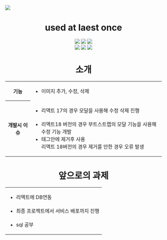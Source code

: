 <div>
   <img src="https://capsule-render.vercel.app/api?type=wave&color=auto&height=300&section=header&text=Raect%20Image_upload&fontSize=90" />
</div>
<div align="center">
   <h1>used at laest once</h1>
   <p>    
  <img src="https://img.shields.io/badge/html5-E34F26?style=for-the-badge&logo=html5&logoColor=white"> 
  <img src="https://img.shields.io/badge/css-1572B6?style=for-the-badge&logo=css3&logoColor=white"> 
  <img src="https://img.shields.io/badge/javascript-F7DF1E?style=for-the-badge&logo=javascript&logoColor=black"> 
  <br>
  
  <img src="https://img.shields.io/badge/react-61DAFB?style=for-the-badge&logo=react&logoColor=black"> 
  <img src="https://img.shields.io/badge/node.js-339933?style=for-the-badge&logo=Node.js&logoColor=white">
  <img src="https://img.shields.io/badge/bootstrap-7952B3?style=for-the-badge&logo=bootstrap&logoColor=white">
  <br>

</div>

<div align="center">
   <h1>소개</h1>
   <table>
      <tr>
         <th>기능</th>
         <td>
            <ul>
               <li>이미지 추가, 수정, 삭제</li>
            </ul>
         </td>
      </tr>
      <tr>
         <th>개발시 이슈</th>
         <td>
            <ul>
               <li>리액트 17의 경우 모달을 사용해 수정 삭제 진행</li></br>
               <li>리액트18 버전의 경우 부트스트랩의 모달 기능을 사용해 수정 기능 개발</li>
               <li> 
                  태그안에 </Card.Group> 제거후 사용</br>
                  리액트 18버전의 경우  <Card.Group> 제거를 안한 경우 오류 발생
               </li>
            </ul>   
         </td>         
      </tr>
   </table>
</div>


<div align="center">
   <h1>앞으로의 과제</h1>
   <table>
      <tr>
         <td>
            <ul>
            <li>리액트에 DB연동</li></br>
            <li>최종 프로젝트에서 서비스 배포까지 진행</li></br>
            <li>sql 공부</li>
            </ul>   
         </td>    
      </tr>

        

   </table>
</div>
